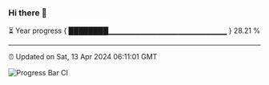 ### Hi there 👋

⏳ Year progress { ████████▁▁▁▁▁▁▁▁▁▁▁▁▁▁▁▁▁▁▁▁▁▁ } 28.21 %

---

⏰ Updated on Sat, 13 Apr 2024 06:11:01 GMT

![Progress Bar CI](https://github.com/liununu/liununu/workflows/Progress%20Bar%20CI/badge.svg)
